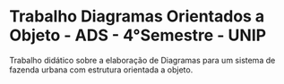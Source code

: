 # Trabalho Diagramas Orientados a Objeto - ADS - 4°Semestre - UNIP

<p> Trabalho didático sobre a elaboração de Diagramas para um sistema de fazenda urbana com estrutura orientada a objeto.</p>
